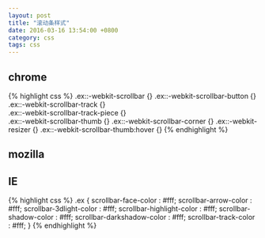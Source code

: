 ```yaml
---
layout: post
title: "滚动条样式"
date: 2016-03-16 13:54:00 +0800
category: css
tags: css
---
```


## chrome
{% highlight css %}
    .ex::-webkit-scrollbar {}
    .ex::-webkit-scrollbar-button {}  
    .ex::-webkit-scrollbar-track {}  
    .ex::-webkit-scrollbar-track-piece {}  
    .ex::-webkit-scrollbar-thumb {}
    .ex::-webkit-scrollbar-corner {} 
    .ex::-webkit-resizer {}
    .ex::-webkit-scrollbar-thumb:hover {}
{% endhighlight %}

## mozilla

## IE
{% highlight css %}
    .ex {
        scrollbar-face-color        :   #fff;
        scrollbar-arrow-color       :   #fff;
        scrollbar-3dlight-color     :   #fff;
        scrollbar-highlight-color   :   #fff;
        scrollbar-shadow-color      :   #fff;
        scrollbar-darkshadow-color  :   #fff;
        scrollbar-track-color       :   #fff;
    }
{% endhighlight %}
